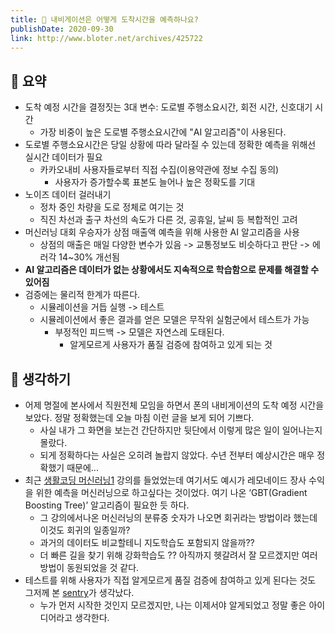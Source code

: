 ```yaml
---
title: 🚗 내비게이션은 어떻게 도착시간을 예측하나요?
publishDate: 2020-09-30
link: http://www.bloter.net/archives/425722
---
```

## 📝 요약 
- 도착 예정 시간을 결정짓는 3대 변수: 도로별 주행소요시간, 회전 시간, 신호대기 시간 
  - 가장 비중이 높은 도로별 주행소요시간에 "AI 알고리즘"이 사용된다.  
- 도로별 주행소요시간은 당일 상황에 따라 달라질 수 있는데 정확한 예측을 위해선 실시간 데이터가 필요 
  - 카카오내비 사용자들로부터 직접 수집(이용약관에 정보 수집 동의)  
    - 사용자가 증가할수록 표본도 늘어나 높은 정확도를 기대  
- 노이즈 데이터 걸러내기 
  - 정차 중인 차량을 도로 정체로 여기는 것  
  - 직진 차선과 출구 차선의 속도가 다른 것, 공휴일, 날씨 등 복합적인 고려 
- 머신러닝 대회 우승자가 상점 매출액 예측을 위해 사용한 AI 알고리즘을 사용 
  - 상점의 매출은 매일 다양한 변수가 있음 -> 교통정보도 비슷하다고 판단 -> 에러각 14~30% 개선됨  
- **AI 알고리즘은 데이터가 없는 상황에서도 지속적으로 학습함으로 문제를 해결할 수 있어짐** 
- 검증에는 물리적 한계가 따른다.  
  - 시뮬레이션을 거듭 실행 -> 테스트 
  - 시뮬레이션에서 좋은 결과를 얻은 모델은 무작위 실험군에서 테스트가 가능 
    - 부정적인 피드백 -> 모델은 자연스레 도태된다. 
      - 알게모르게 사용자가 품질 검증에 참여하고 있게 되는 것  


## 🤔 생각하기 
  
- 어제 명절에 본사에서 직원전체 모임을 하면서 폰의 내비게이션의 도착 예정 시간을 보았다. 정말 정확했는데 오늘 마침 이런 글을 보게 되어 기쁘다.  
  - 사실 내가 그 화면을 보는건 간단하지만 뒷단에서 이렇게 많은 일이 일어나는지 몰랐다. 
  - 되게 정확하다는 사실은 오히려 놀랍지 않았다. 수년 전부터 예상시간은 매우 정확했기 때문에... 
- 최근 [생활코딩 머신러닝1](https://opentutorials.org/course/4548) 강의를 들었었는데 여기서도 예시가 레모네이드 장사 수익을 위한 예측을 머신러닝으로 하고싶다는 것이었다. 여기 나온 ‘GBT(Gradient Boosting Tree)’ 알고리즘이 필요한 듯 하다.  
  - 그 강의에서나온 머신러닝의 분류중 숫자가 나오면 회귀라는 방법이라 했는데 이것도 회귀의 일종일까? 
  - 과거의 데이터도 비교할테니 지도학습도 포함되지 않을까?? 
  - 더 빠른 길을 찾기 위해 강화학습도 ?? 아직까지 헷갈려서 잘 모르겠지만 여러 방법이 동원되었을 것 같다.  
- 테스트를 위해 사용자가 직접 알게모르게 품질 검증에 참여하고 있게 된다는 것도 그저께 본 [sentry](https://sentry.io/welcome/)가 생각났다.  
  - 누가 먼저 시작한 것인지 모르겠지만, 나는 이제서야 알게되었고 정말 좋은 아이디어라고 생각한다.  